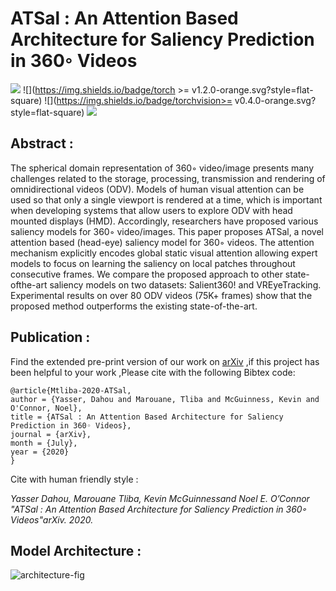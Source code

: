 # ATSal : An Attention Based Architecture for Saliency Prediction in 360◦ Videos
![](https://img.shields.io/badge/python-v3.6.8-orange.svg?style=flat-square)
![](https://img.shields.io/badge/torch >= v1.2.0-orange.svg?style=flat-square)
![](https://img.shields.io/badge/torchvision>= v0.4.0-orange.svg?style=flat-square)
![](https://img.shields.io/badge/opencv-python-v4.0.0.21-orange.svg?style=flat-square)
## Abstract :
The spherical domain representation of 360◦
video/image presents many challenges related to the storage, processing, transmission and rendering of omnidirectional videos (ODV). Models of human visual attention can be used so that only a single viewport is rendered at a time, which is important when developing systems that allow users to explore ODV with head mounted displays (HMD). Accordingly, researchers have proposed various saliency models for 360◦ video/images. This paper proposes ATSal, a novel attention based (head-eye) saliency
model for 360◦ videos. The attention mechanism explicitly encodes global static visual attention allowing expert models to focus on learning the saliency on local patches throughout consecutive frames. We compare the proposed approach to other state-ofthe-art saliency models on two datasets: Salient360! and VREyeTracking. Experimental results on over 80 ODV videos (75K+ frames) show that the proposed method outperforms the existing state-of-the-art.

## Publication :
Find the extended pre-print version of our work on [arXiv](https://) ,if this project has been helpful to your work ,Please cite with the following Bibtex code:

```
@article{Mtliba-2020-ATSal,
author = {Yasser, Dahou and Marouane, Tliba and McGuinness, Kevin and O'Connor, Noel},
title = {ATSal : An Attention Based Architecture for Saliency Prediction in 360◦ Videos},
journal = {arXiv},
month = {July},
year = {2020}
}
```
Cite with human friendly style :

*Yasser Dahou, Marouane Tliba, Kevin McGuinnessand Noel E. O’Connor
"ATSal : An Attention Based Architecture for Saliency Prediction in 360◦ Videos"arXiv. 2020.*

## Model Architecture  :

![architecture-fig]

[architecture-fig]: https://raw.githubusercontent.com/mtliba/ATSal/asset/image/model.PNG
"ATSal architecture"
